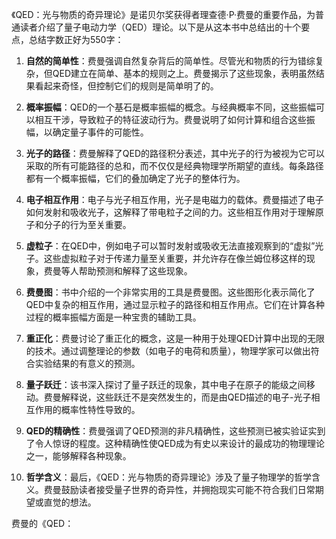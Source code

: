 《QED：光与物质的奇异理论》是诺贝尔奖获得者理查德·P·费曼的重要作品，为普通读者介绍了量子电动力学（QED）理论。以下是从这本书中总结出的十个要点，总结字数正好为550字：

1. **自然的简单性**：费曼强调自然复杂背后的简单性。尽管光和物质的行为错综复杂，但QED建立在简单、基本的规则之上。费曼揭示了这些现象，表明虽然结果看起来奇怪，但控制它们的规则是简单明了的。

2. **概率振幅**：QED的一个基石是概率振幅的概念。与经典概率不同，这些振幅可以相互干涉，导致粒子的特征波动行为。费曼说明了如何计算和组合这些振幅，以确定量子事件的可能性。

3. **光子的路径**：费曼解释了QED的路径积分表述，其中光子的行为被视为它可以采取的所有可能路径的总和，而不仅仅是经典物理学所期望的直线。每条路径都有一个概率振幅，它们的叠加确定了光子的整体行为。

4. **电子相互作用**：电子与光子相互作用，光子是电磁力的载体。费曼描述了电子如何发射和吸收光子，这解释了带电粒子之间的力。这些相互作用对于理解原子和分子的行为至关重要。

5. **虚粒子**：在QED中，例如电子可以暂时发射或吸收无法直接观察到的“虚拟”光子。这些虚拟粒子对于传递力量至关重要，并允许存在像兰姆位移这样的现象，费曼等人帮助预测和解释了这些现象。

6. **费曼图**：书中介绍的一个非常实用的工具是费曼图。这些图形化表示简化了QED中复杂的相互作用，通过显示粒子的路径和相互作用点。它们在计算各种过程的概率振幅方面是一种宝贵的辅助工具。

7. **重正化**：费曼讨论了重正化的概念，这是一种用于处理QED计算中出现的无限的技术。通过调整理论的参数（如电子的电荷和质量），物理学家可以做出符合实验结果的有意义的预测。

8. **量子跃迁**：该书深入探讨了量子跃迁的现象，其中电子在原子的能级之间移动。费曼解释说，这些跃迁不是突然发生的，而是由QED描述的电子-光子相互作用的概率性特性导致的。

9. **QED的精确性**：费曼强调了QED预测的非凡精确性，这些预测已被实验证实到了令人惊讶的程度。这种精确性使QED成为有史以来设计的最成功的物理理论之一，能够解释各种现象。

10. **哲学含义**：最后，《QED：光与物质的奇异理论》涉及了量子物理学的哲学含义。费曼鼓励读者接受量子世界的奇异性，并拥抱现实可能不符合我们日常期望或直觉的想法。

费曼的《QED：